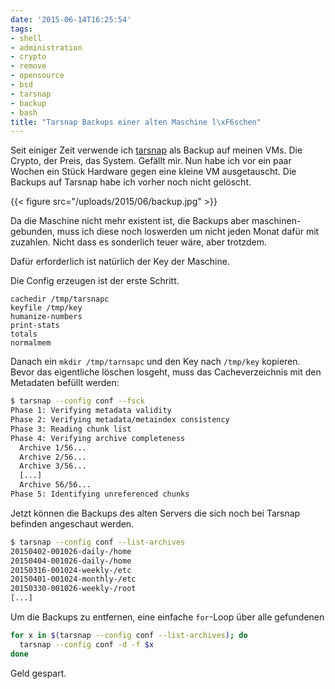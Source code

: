 ```yaml
---
date: '2015-06-14T16:25:54'
tags:
- shell
- administration
- crypto
- remove
- opensource
- bsd
- tarsnap
- backup
- bash
title: "Tarsnap Backups einer alten Maschine l\xF6schen"
---
```


Seit einiger Zeit verwende ich [tarsnap](https://tarsnap.com) als Backup auf
meinen VMs. Die Crypto, der Preis, das System. Gefällt mir. Nun habe ich vor ein
paar Wochen ein Stück Hardware gegen eine kleine VM ausgetauscht. Die Backups
auf Tarsnap habe ich vorher noch nicht gelöscht.

{{< figure src="/uploads/2015/06/backup.jpg" >}}

Da die Maschine nicht mehr existent ist, die Backups aber maschinen-gebunden,
muss ich diese noch loswerden um nicht jeden Monat dafür mit zuzahlen. Nicht
dass es sonderlich teuer wäre, aber trotzdem.

Dafür erforderlich ist natürlich der Key der Maschine.

Die Config erzeugen ist der erste Schritt.

```
cachedir /tmp/tarsnapc
keyfile /tmp/key
humanize-numbers
print-stats
totals
normalmem
```

Danach ein `mkdir /tmp/tarnsapc` und den Key nach `/tmp/key` kopieren. Bevor
das eigentliche löschen losgeht, muss das Cacheverzeichnis mit den Metadaten
befüllt werden:

``` bash
$ tarsnap --config conf --fsck
Phase 1: Verifying metadata validity
Phase 2: Verifying metadata/metaindex consistency
Phase 3: Reading chunk list
Phase 4: Verifying archive completeness
  Archive 1/56...
  Archive 2/56...
  Archive 3/56...
  [...]
  Archive 56/56...
Phase 5: Identifying unreferenced chunks
```

Jetzt können die Backups des alten Servers die sich noch bei Tarsnap befinden
angeschaut werden.

``` bash
$ tarsnap --config conf --list-archives
20150402-001026-daily-/home
20150404-001026-daily-/home
20150316-001024-weekly-/etc
20150401-001024-monthly-/etc
20150330-001026-weekly-/root
[...]
```

Um die Backups zu entfernen, eine einfache `for`-Loop über alle gefundenen

``` bash
for x in $(tarsnap --config conf --list-archives); do
  tarsnap --config conf -d -f $x
done
```

Geld gespart.
